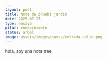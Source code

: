 ```yaml
---
layout: post
title: Nota de prueba jardín
date: 2025-07-23
type: ensayo
pilar: conocimiento
status: arbol
image: assets/images/posts/entrada-solid.png
---
```

hola, soy una nota tree
